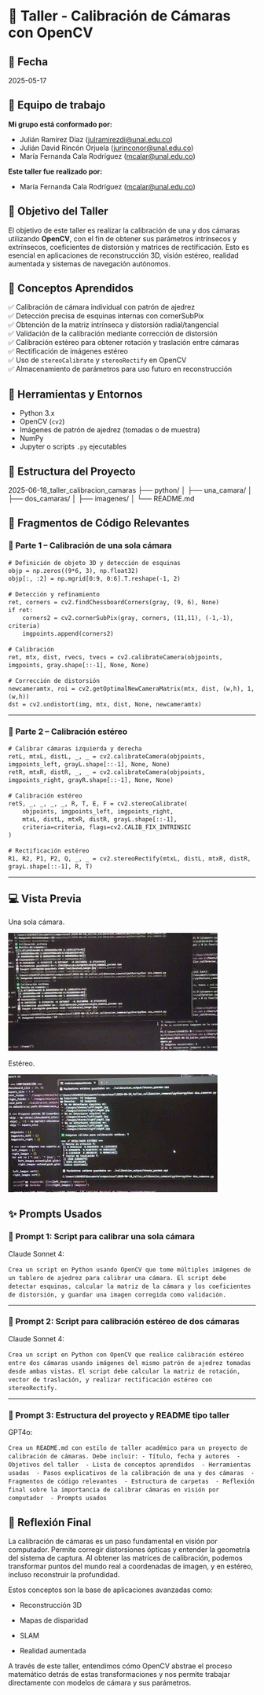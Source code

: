 
# 🧪 Taller - Calibración de Cámaras con OpenCV

## 📅 Fecha

2025-05-17

## 🌷 Equipo de trabajo

**Mi grupo está conformado por:**

- Julián Ramírez Díaz (julramirezdi@unal.edu.co)  
- Julián David Rincón Orjuela (jurinconor@unal.edu.co)  
- María Fernanda Cala Rodríguez (mcalar@unal.edu.co)

**Este taller fue realizado por:**
- María Fernanda Cala Rodríguez (mcalar@unal.edu.co)

## 🎯 Objetivo del Taller

El objetivo de este taller es realizar la calibración de una y dos cámaras utilizando **OpenCV**, con el fin de obtener sus parámetros intrínsecos y extrínsecos, coeficientes de distorsión y matrices de rectificación. Esto es esencial en aplicaciones de reconstrucción 3D, visión estéreo, realidad aumentada y sistemas de navegación autónomos.

## 🧠 Conceptos Aprendidos

✅ Calibración de cámara individual con patrón de ajedrez  
✅ Detección precisa de esquinas internas con cornerSubPix  
✅ Obtención de la matriz intrínseca y distorsión radial/tangencial  
✅ Validación de la calibración mediante corrección de distorsión  
✅ Calibración estéreo para obtener rotación y traslación entre cámaras  
✅ Rectificación de imágenes estéreo  
✅ Uso de `stereoCalibrate` y `stereoRectify` en OpenCV  
✅ Almacenamiento de parámetros para uso futuro en reconstrucción

## 🔧 Herramientas y Entornos

- Python 3.x  
- OpenCV (`cv2`)  
- Imágenes de patrón de ajedrez (tomadas o de muestra)  
- NumPy  
- Jupyter o scripts `.py` ejecutables

## 📁 Estructura del Proyecto

2025-06-18_taller_calibracion_camaras
├── python/
│   ├── una\_camara/
│   ├── dos\_camaras/
│   ├── imagenes/
│   └── README.md

## 🔹 Fragmentos de Código Relevantes

### 📸 Parte 1 – Calibración de una sola cámara
```
# Definición de objeto 3D y detección de esquinas
objp = np.zeros((9*6, 3), np.float32)
objp[:, :2] = np.mgrid[0:9, 0:6].T.reshape(-1, 2)

# Detección y refinamiento
ret, corners = cv2.findChessboardCorners(gray, (9, 6), None)
if ret:
    corners2 = cv2.cornerSubPix(gray, corners, (11,11), (-1,-1), criteria)
    imgpoints.append(corners2)

# Calibración
ret, mtx, dist, rvecs, tvecs = cv2.calibrateCamera(objpoints, imgpoints, gray.shape[::-1], None, None)

# Corrección de distorsión
newcameramtx, roi = cv2.getOptimalNewCameraMatrix(mtx, dist, (w,h), 1, (w,h))
dst = cv2.undistort(img, mtx, dist, None, newcameramtx)

```
----------

### 🎥 Parte 2 – Calibración estéreo

```
# Calibrar cámaras izquierda y derecha
retL, mtxL, distL, _, _ = cv2.calibrateCamera(objpoints, imgpoints_left, grayL.shape[::-1], None, None)
retR, mtxR, distR, _, _ = cv2.calibrateCamera(objpoints, imgpoints_right, grayR.shape[::-1], None, None)

# Calibración estéreo
retS, _, _, _, _, R, T, E, F = cv2.stereoCalibrate(
    objpoints, imgpoints_left, imgpoints_right,
    mtxL, distL, mtxR, distR, grayL.shape[::-1],
    criteria=criteria, flags=cv2.CALIB_FIX_INTRINSIC
)

# Rectificación estéreo
R1, R2, P1, P2, Q, _, _ = cv2.stereoRectify(mtxL, distL, mtxR, distR, grayL.shape[::-1], R, T)
```

----------

## 💻 Vista Previa

Una sola cámara.

![Demo](demo.gif)



Estéreo.

![Demo](demo2.gif)

## ✨ Prompts Usados

### 🎯 Prompt 1: Script para calibrar una sola cámara


Claude Sonnet 4:

`Crea un script en Python usando OpenCV que tome múltiples imágenes de un tablero de ajedrez para calibrar una cámara. El script debe detectar esquinas, calcular la matriz de la cámara y los coeficientes de distorsión, y guardar una imagen corregida como validación.` 

----------

### 🎯 Prompt 2: Script para calibración estéreo de dos cámaras

Claude Sonnet 4:

`Crea un script en Python con OpenCV que realice calibración estéreo entre dos cámaras usando imágenes del mismo patrón de ajedrez tomadas desde ambas vistas. El script debe calcular la matriz de rotación, vector de traslación, y realizar rectificación estéreo con stereoRectify.` 

----------

### 🎯 Prompt 3: Estructura del proyecto y README tipo taller

GPT4o:

`Crea un README.md con estilo de taller académico para un proyecto de calibración de cámaras. Debe incluir: - Título, fecha y autores  - Objetivos del taller  - Lista de conceptos aprendidos  - Herramientas usadas  - Pasos explicativos de la calibración de una y dos cámaras  - Fragmentos de código relevantes  - Estructura de carpetas  - Reflexión final sobre la importancia de calibrar cámaras en visión por computador  - Prompts usados`

## 💬 Reflexión Final

La calibración de cámaras es un paso fundamental en visión por computador. Permite corregir distorsiones ópticas y entender la geometría del sistema de captura. Al obtener las matrices de calibración, podemos transformar puntos del mundo real a coordenadas de imagen, y en estéreo, incluso reconstruir la profundidad.

Estos conceptos son la base de aplicaciones avanzadas como:

-   Reconstrucción 3D
    
-   Mapas de disparidad
    
-   SLAM
    
-   Realidad aumentada
    

A través de este taller, entendimos cómo OpenCV abstrae el proceso matemático detrás de estas transformaciones y nos permite trabajar directamente con modelos de cámara y sus parámetros.
